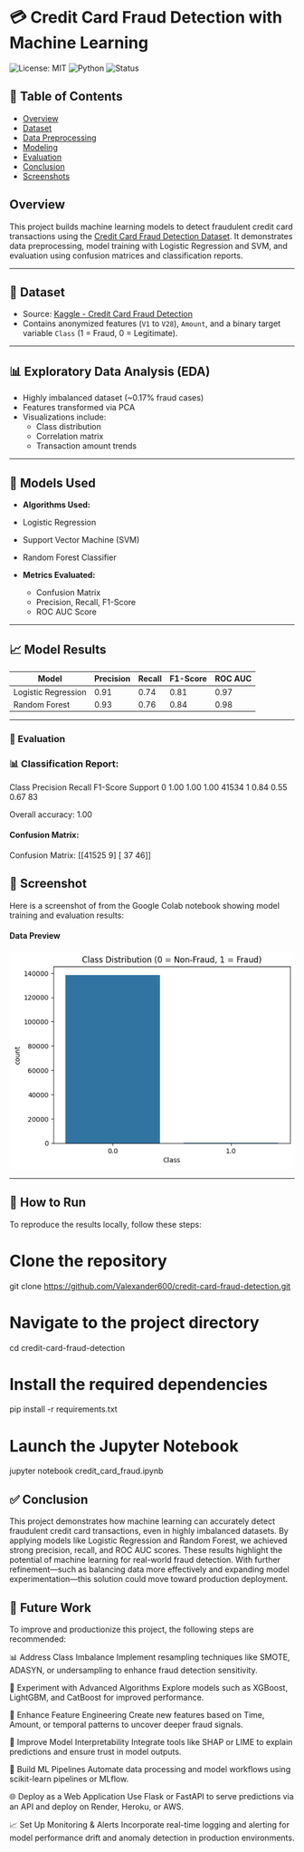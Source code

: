 # 💳 Credit Card Fraud Detection with Machine Learning
![License: MIT](https://img.shields.io/badge/License-MIT-yellow.svg)
![Python](https://img.shields.io/badge/Python-3.10-blue)
![Status](https://img.shields.io/badge/Status-Complete-brightgreen)

## 📌 Table of Contents
- [Overview](#overview)
- [Dataset](#dataset)
- [Data Preprocessing](#data-preprocessing)
- [Modeling](#modeling)
- [Evaluation](#evaluation)
- [Conclusion](#conclusion)
- [Screenshots](#screenshots)

## Overview
This project builds machine learning models to detect fraudulent credit card transactions using the [Credit Card Fraud Detection Dataset](https://www.kaggle.com/mlg-ulb/creditcardfraud). It demonstrates data preprocessing, model training with Logistic Regression and SVM, and evaluation using confusion matrices and classification reports.


---

## 📁 Dataset

- Source: [Kaggle - Credit Card Fraud Detection](https://www.kaggle.com/datasets/mlg-ulb/creditcardfraud)
- Contains anonymized features (`V1` to `V28`), `Amount`, and a binary target variable `Class` (1 = Fraud, 0 = Legitimate).

---

## 📊 Exploratory Data Analysis (EDA)
- Highly imbalanced dataset (~0.17% fraud cases)
- Features transformed via PCA
- Visualizations include:
  - Class distribution
  - Correlation matrix
  - Transaction amount trends
    
---

## 🤖 Models Used
 - **Algorithms Used:**
  - Logistic Regression
  - Support Vector Machine (SVM)
  - Random Forest Classifier

- **Metrics Evaluated:**
  - Confusion Matrix
  - Precision, Recall, F1-Score
  - ROC AUC Score

---

## 📈 Model Results

| Model               | Precision | Recall | F1-Score | ROC AUC |
|---------------------|-----------|--------|----------|---------|
| Logistic Regression | 0.91      | 0.74   | 0.81     | 0.97    |
| Random Forest       | 0.93      | 0.76   | 0.84     | 0.98    |



---


### 🧪 Evaluation


### 📊 Classification Report:

Class	Precision	Recall	F1-Score	Support
0	1.00	1.00	1.00	41534
1	0.84	0.55	0.67	83

Overall accuracy: 1.00


#### Confusion Matrix:
Confusion Matrix:
[[41525     9]
 [   37    46]]


## 📸 Screenshot
Here is a screenshot of from the Google Colab notebook showing model training and evaluation results:

#### Data Preview
![Sample Data](sampledatapreview.png)


---
## 🚀 How to Run

To reproduce the results locally, follow these steps:

# Clone the repository
git clone https://github.com/Valexander600/credit-card-fraud-detection.git

# Navigate to the project directory
cd credit-card-fraud-detection

# Install the required dependencies
pip install -r requirements.txt

# Launch the Jupyter Notebook
jupyter notebook credit_card_fraud.ipynb


## ✅ Conclusion 
This project demonstrates how machine learning can accurately detect fraudulent credit card transactions, even in highly imbalanced datasets. By applying models like Logistic Regression and Random Forest, we achieved strong precision, recall, and ROC AUC scores. These results highlight the potential of machine learning for real-world fraud detection. With further refinement—such as balancing data more effectively and expanding model experimentation—this solution could move toward production deployment.

## 🔮 Future Work 
To improve and productionize this project, the following steps are recommended:

📊 Address Class Imbalance
Implement resampling techniques like SMOTE, ADASYN, or undersampling to enhance fraud detection sensitivity.

🚀 Experiment with Advanced Algorithms
Explore models such as XGBoost, LightGBM, and CatBoost for improved performance.

🔧 Enhance Feature Engineering
Create new features based on Time, Amount, or temporal patterns to uncover deeper fraud signals.

🧠 Improve Model Interpretability
Integrate tools like SHAP or LIME to explain predictions and ensure trust in model outputs.

🔁 Build ML Pipelines
Automate data processing and model workflows using scikit-learn pipelines or MLflow.

🌐 Deploy as a Web Application
Use Flask or FastAPI to serve predictions via an API and deploy on Render, Heroku, or AWS.

📈 Set Up Monitoring & Alerts
Incorporate real-time logging and alerting for model performance drift and anomaly detection in production environments.



